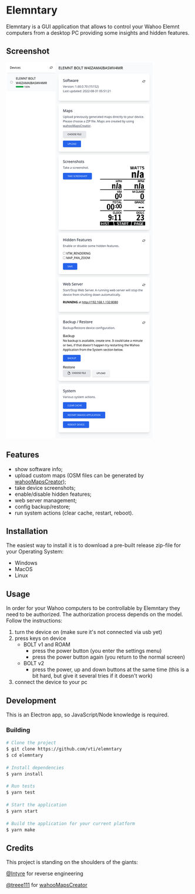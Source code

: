 # Elemntary

Elemntary is a GUI application that allows to control your Wahoo Elemnt computers from a desktop PC providing some
insights and hidden features.

## Screenshot

![Elemntary](/screenshots/screenshot.png?raw=true "Elemntary")

## Features

- show software info;
- upload custom maps (OSM files can be generated by [wahooMapsCreator](https://github.com/treee111/wahooMapsCreator));
- take device screenshots;
- enable/disable hidden features;
- web server management;
- config backup/restore;
- run system actions (clear cache, restart, reboot).

## Installation

The easiest way to install it is to download a pre-built release zip-file for your Operating System:

- Windows
- MacOS
- Linux

## Usage

In order for your Wahoo computers to be controllable by Elemntary they need to be authorized. The authorization process
depends on the model. Follow the instructions:

1. turn the device on (make sure it's not connected via usb yet)
2. press keys on device
    - BOLT v1 and ROAM
        - press the power button (you enter the settings menu)
        - press the power button again (you return to the normal screen)
    - BOLT v2
        - press the power, up and down buttons at the same time (this is a bit hard, but give it several tries if it
          doesn't work)
3. connect the device to your pc

## Development

This is an Electron app, so JavaScript/Node knowledge is required.

### Building

```bash
# Clone the project
$ git clone https://github.com/vti/elemntary
$ cd elemntary

# Install dependencies
$ yarn install

# Run tests
$ yarn test

# Start the application
$ yarn start

# Build the application for your current platform
$ yarn make
```

## Credits

This project is standing on the shoulders of the giants:

[@Intyre](https://github.com/Intyre) for reverse engineering

[@treee111](https://github.com/treee111) for [wahooMapsCreator](https://github.com/treee111/wahooMapsCreator)
